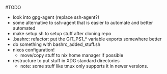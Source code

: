 #TODO

- look into gpg-agent (replace ssh-agent?)
- some alternative to ssh-agent that is easier to automate and better automated
- make setup.sh to setup stuff after cloning repo
- .bashrc: refactor: put the GIT_PS1_* variable exports somewhere better
- do something with bashrc_added_stuff.sh
- nixos configuration!
  - move/copy stuff to nix home manager if possible
- restructure to put stuff in XDG standard  directories
  - note: some stuff like tmux only supports it in newer versions.
